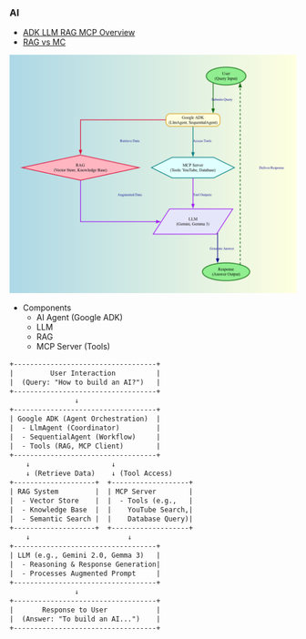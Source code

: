 ### AI

- [ADK LLM RAG MCP Overview](ADK_RAG_MCP_LLM_Overview.md)
- [RAG vs MC](RAG_vs_MCP.md)

![Alt text](adk_fancy_diagram.png)

- Components
  - AI Agent (Google ADK)
  - LLM
  - RAG
  - MCP Server (Tools)

```
+-----------------------------------+
|         User Interaction          |
|  (Query: "How to build an AI?")   |
+-----------------------------------+
                ↓
+-----------------------------------+
| Google ADK (Agent Orchestration)  |
|  - LlmAgent (Coordinator)         |
|  - SequentialAgent (Workflow)     |
|  - Tools (RAG, MCP Client)        |
+-----------------------------------+
    ↓                    ↓
    ↓ (Retrieve Data)    ↓ (Tool Access)
+--------------------+  +-------------------+
| RAG System         |  | MCP Server        |
|  - Vector Store    |  |  - Tools (e.g.,   |
|  - Knowledge Base  |  |    YouTube Search,|
|  - Semantic Search |  |    Database Query)|
+--------------------+  +-------------------+
    ↓                        ↓
+-----------------------------------+
| LLM (e.g., Gemini 2.0, Gemma 3)   |
|  - Reasoning & Response Generation|
|  - Processes Augmented Prompt     |
+-----------------------------------+
                ↓
+-----------------------------------+
|       Response to User            |
|  (Answer: "To build an AI...")    |
+-----------------------------------+
```

